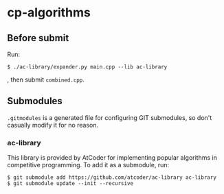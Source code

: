 # cp-algorithms

## Before submit

Run:

```shell
$ ./ac-library/expander.py main.cpp --lib ac-library
```

, then submit `combined.cpp`.

## Submodules

`.gitmodules` is a generated file for configuring GIT submodules, so don't casually modify it for no reason.

### ac-library

This library is provided by AtCoder for implementing popular algorithms in competitive programming. To add it as a
submodule, run:

```shell
$ git submodule add https://github.com/atcoder/ac-library ac-library
$ git submodule update --init --recursive
```
